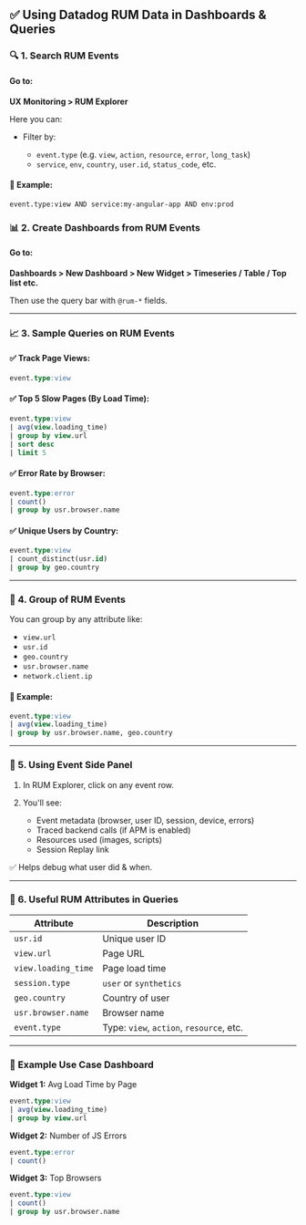

## ✅ Using Datadog RUM Data in Dashboards & Queries

### 🔍 1. **Search RUM Events**

#### Go to:

**UX Monitoring > RUM Explorer**

Here you can:

* Filter by:

  * `event.type` (e.g. `view`, `action`, `resource`, `error`, `long_task`)
  * `service`, `env`, `country`, `user.id`, `status_code`, etc.

#### 🧪 Example:

```
event.type:view AND service:my-angular-app AND env:prod
```

### 📊 2. **Create Dashboards from RUM Events**

#### Go to:

**Dashboards > New Dashboard > New Widget > Timeseries / Table / Top list etc.**

Then use the query bar with `@rum-*` fields.

---

### 📈 3. **Sample Queries on RUM Events**

#### ✅ Track Page Views:

```sql
event.type:view
```

#### ✅ Top 5 Slow Pages (By Load Time):

```sql
event.type:view
| avg(view.loading_time)
| group by view.url
| sort desc
| limit 5
```

#### ✅ Error Rate by Browser:

```sql
event.type:error
| count()
| group by usr.browser.name
```

#### ✅ Unique Users by Country:

```sql
event.type:view
| count_distinct(usr.id)
| group by geo.country
```

---

### 📂 4. **Group of RUM Events**

You can group by any attribute like:

* `view.url`
* `usr.id`
* `geo.country`
* `usr.browser.name`
* `network.client.ip`

#### 🧪 Example:

```sql
event.type:view
| avg(view.loading_time)
| group by usr.browser.name, geo.country
```

---

### 🧩 5. **Using Event Side Panel**

1. In RUM Explorer, click on any event row.
2. You'll see:

   * Event metadata (browser, user ID, session, device, errors)
   * Traced backend calls (if APM is enabled)
   * Resources used (images, scripts)
   * Session Replay link

✅ Helps debug what user did & when.

---

### 🎯 6. **Useful RUM Attributes in Queries**

| Attribute           | Description                              |
| ------------------- | ---------------------------------------- |
| `usr.id`            | Unique user ID                           |
| `view.url`          | Page URL                                 |
| `view.loading_time` | Page load time                           |
| `session.type`      | `user` or `synthetics`                   |
| `geo.country`       | Country of user                          |
| `usr.browser.name`  | Browser name                             |
| `event.type`        | Type: `view`, `action`, `resource`, etc. |

---

### 🎁 Example Use Case Dashboard

**Widget 1:** Avg Load Time by Page

```sql
event.type:view
| avg(view.loading_time)
| group by view.url
```

**Widget 2:** Number of JS Errors

```sql
event.type:error
| count()
```

**Widget 3:** Top Browsers

```sql
event.type:view
| count()
| group by usr.browser.name
```

